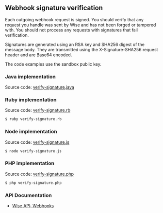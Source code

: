 ## Webhook signature verification

Each outgoing webhook request is signed. You should verify that any request you handle was sent by Wise and has not been forged or tampered with. You should not process any requests with signatures that fail verification.

Signatures are generated using an RSA key and SHA256 digest of the message body. They are transmitted using the X-Signature-SHA256 request header and are Base64 encoded.

The code examples use the sandbox public key.

### Java implementation

Source code: [verify-signature.java](https://github.com/transferwise/digital-signatures-examples/blob/main/verify-webhook-signature/verify-signature.java)

### Ruby implementation

Source code: [verify-signature.rb](https://github.com/transferwise/digital-signatures-examples/blob/main/verify-webhook-signature/verify-signature.rb)

```bash
$ ruby verify-signature.rb
```

### Node implementation

Source code: [verify-signature.js](https://github.com/transferwise/digital-signatures-examples/blob/main/verify-webhook-signature/verify-signature.js)

```bash
$ node verify-signature.js
```

### PHP implementation

Source code: [verify-signature.php](https://github.com/transferwise/digital-signatures-examples/blob/main/verify-webhook-signature/verify-signature.php)

```bash
$ php verify-signature.php
```

### API Documentation
- [Wise API: Webhooks](https://api-docs.wise.com/#webhook-events-event-http-requests)
